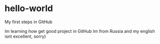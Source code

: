 # hello-world
My first steps in GitHub

Im learning how get good project in GitHub
Im from Russia and my english isnt excellent, sorry)
